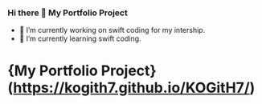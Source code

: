 ### Hi there 👋 My Portfolio Project
- 🔭 I’m currently working on swift coding for my intership. 
- 🌱 I’m currently learning swift coding.
# {My Portfolio Project} (https://kogith7.github.io/KOGitH7/) 
<!--

### Project 2 

- 🤔 I’m looking for help with learning how to create a Portfolio using GitHub
<!--
**KOGitH7/KOGitH7** is a ✨ _special_ ✨ repository because its `README.md` (this file) appears on your GitHub profile.






- 💬 Ask me about ...
- 📫 How to reach me: ...
- 😄 Pronouns: ...
- ⚡ Fun fact: ...
-->
